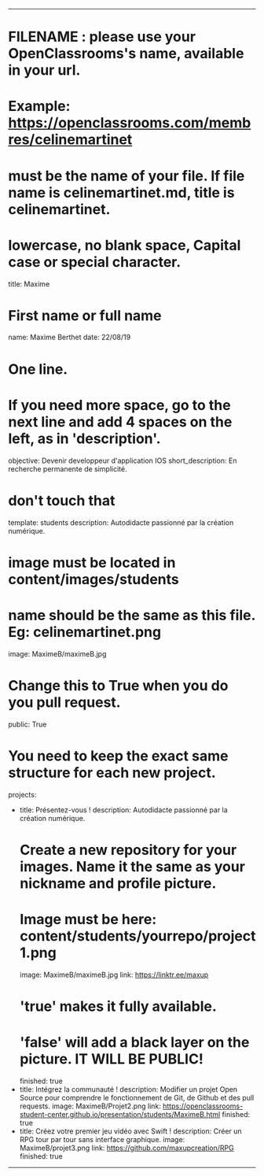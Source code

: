 ---

# FILENAME : please use your OpenClassrooms's name, available in your url.
# Example: https://openclassrooms.com/membres/celinemartinet
# must be the name of your file. If file name is celinemartinet.md, title is celinemartinet.
# lowercase, no blank space, Capital case or special character.
title: Maxime

# First name or full name
name: Maxime Berthet
date: 22/08/19

# One line.
# If you need more space, go to the next line and add 4 spaces on the left, as in 'description'.
objective: Devenir developpeur d'application IOS
short_description: En recherche permanente de simplicité.

# don't touch that
template: students
description:
   Autodidacte passionné par la création numérique.


# image must be located in content/images/students
# name should be the same as this file. Eg: celinemartinet.png
image: MaximeB/maximeB.jpg

# Change this to True when you do you pull request.
public: True

# You need to keep the exact same structure for each new project.
projects:
  - title: Présentez-vous !
    description: Autodidacte passionné par la création numérique.
    # Create a new repository for your images. Name it the same as your nickname and profile picture.
    # Image must be here: content/students/yourrepo/project1.png
    image: MaximeB/maximeB.jpg
    link: https://linktr.ee/maxup
    # 'true' makes it fully available.
    # 'false' will add a black layer on the picture. IT WILL BE PUBLIC!
    finished: true
  - title: Intégrez la communauté !
    description: Modifier un projet Open Source pour comprendre le fonctionnement de Git, de Github et des pull requests. 
    image: MaximeB/Projet2.png
    link: https://openclassrooms-student-center.github.io/presentation/students/MaximeB.html
    finished: true
  - title: Créez votre premier jeu vidéo avec Swift !
    description: Créer un RPG tour par tour sans interface graphique.
    image: MaximeB/projet3.png
    link: https://github.com/maxupcreation/RPG
    finished: true
---